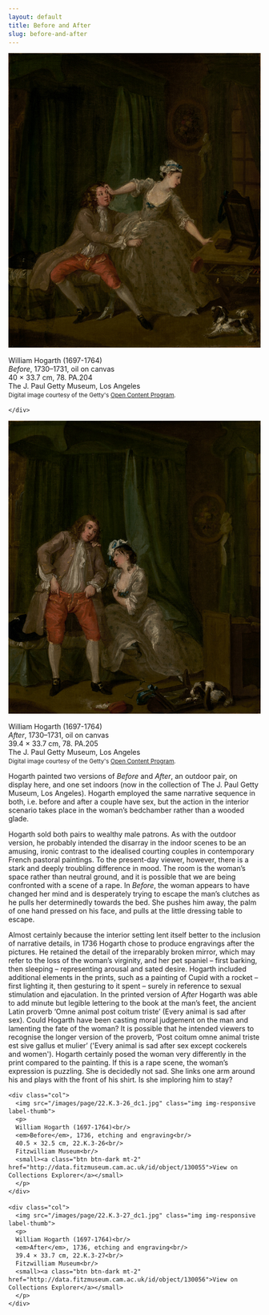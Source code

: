 ```yaml
---
layout: default
title: Before and After
slug: before-and-after
---
```

<div class="col-md-12 mb-3 row">
  <div class="col-md-6 rounded minimum h-100">
    <div class="container h-100">
      <div>
        <img src="/images/page/Before-Getty.jpg" class="img img-fluid label-thumb rounded p-3 mx-auto">
        <p>
        William Hogarth (1697-1764)<br/>
        <em>Before</em>, 1730–1731, oil on canvas<br/>
        40 × 33.7 cm, 78. PA.204<br/>
        The J. Paul Getty Museum, Los Angeles<br/>
        <small>Digital image courtesy of the Getty's <a href="http://www.getty.edu/about/whatwedo/opencontent.html">Open Content Program</a>.</small>
        </p>
      </div>

    </div>
  </div>

  <div class="col-md-6 rounded minimum h-100">
    <div class="container h-100">
      <div>
        <img src="/images/page/After-Getty.jpg" class="img img-fluid label-thumb rounded p-3 mx-auto">
        <p>
        William Hogarth (1697-1764)<br/>
        <em>After</em>, 1730–1731, oil on canvas<br/>
        39.4 × 33.7 cm, 78. PA.205<br/>
        The J. Paul Getty Museum, Los Angeles<br/>
        <small>Digital image courtesy of the Getty's <a href="http://www.getty.edu/about/whatwedo/opencontent.html">Open Content Program</a>.</small>
        </p>
      </div>
    </div>
  </div>

</div>


Hogarth painted two versions of *Before* and *After*, an outdoor pair, on display here, and one set indoors (now in the collection of The J. Paul Getty Museum, Los Angeles). Hogarth employed the same narrative sequence in both, i.e. before and after a couple have sex, but the action in the interior scenario takes place in the woman’s bedchamber rather than a wooded glade.

Hogarth sold both pairs to wealthy male patrons. As with the outdoor version, he probably intended the disarray in the indoor scenes to be an amusing, ironic contrast to the idealised courting couples in contemporary French pastoral paintings. To the present-day viewer, however, there is a stark and deeply troubling difference in mood. The room is the woman’s space rather than neutral ground, and it is possible that we are being confronted with a scene of a rape. In *Before*, the woman appears to have changed her mind and is desperately trying to escape the man’s clutches as he pulls her determinedly towards the bed. She pushes him away, the palm of one hand pressed on his face, and pulls at the little dressing table to escape.

Almost certainly because the interior setting lent itself better to the inclusion of narrative details, in 1736 Hogarth chose to produce engravings after the pictures. He retained the detail of the irreparably broken mirror, which may refer to the loss of the woman’s virginity, and her pet spaniel – first barking, then sleeping – representing arousal and sated desire. Hogarth included additional elements in the prints, such as a painting of Cupid with a rocket – first lighting it, then gesturing to it spent – surely in reference to sexual stimulation and ejaculation. In the printed version of *After* Hogarth was able to add minute but legible lettering to the book at the man’s feet, the ancient Latin proverb ‘Omne animal post coitum triste’ (Every animal is sad after sex). Could Hogarth have been casting moral judgement on the man and lamenting the fate of the woman? It is possible that he intended viewers to recognise the longer version of the proverb, ‘Post coitum omne animal triste est sive gallus et mulier’ ('Every animal is sad after sex except cockerels and women'). Hogarth certainly posed the woman very differently in the print compared to the painting. If this is a rape scene, the woman’s expression is puzzling. She is decidedly not sad. She links one arm around his and plays with the front of his shirt. Is she imploring him to stay?

<div class="container">
  <div class="row">

    <div class="col">
      <img src="/images/page/22.K.3-26_dc1.jpg" class="img img-responsive label-thumb">
      <p>
      William Hogarth (1697-1764)<br/>
      <em>Before</em>, 1736, etching and engraving<br/>
      40.5 × 32.5 cm, 22.K.3-26<br/>
      Fitzwilliam Museum<br/>
      <small><a class="btn btn-dark mt-2" href="http://data.fitzmuseum.cam.ac.uk/id/object/130055">View on Collections Explorer</a></small>
      </p>
    </div>

    <div class="col">
      <img src="/images/page/22.K.3-27_dc1.jpg" class="img img-responsive label-thumb">
      <p>
      William Hogarth (1697-1764)<br/>
      <em>After</em>, 1736, etching and engraving<br/>
      39.4 × 33.7 cm, 22.K.3-27<br/>
      Fitzwilliam Museum<br/>
      <small><a class="btn btn-dark mt-2" href="http://data.fitzmuseum.cam.ac.uk/id/object/130056">View on Collections Explorer</a></small>
      </p>
    </div>

  </div>
</div>
